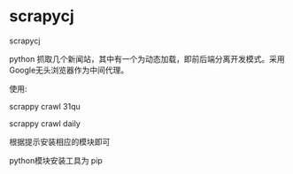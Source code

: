# scrapycj
scrapycj

python 抓取几个新闻站，其中有一个为动态加载，即前后端分离开发模式。采用Google无头浏览器作为中间代理。


使用:

scrappy crawl 31qu

scrappy crawl daily

根据提示安装相应的模块即可

python模块安装工具为 pip
